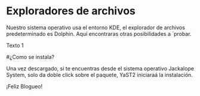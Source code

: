 ﻿# Exploradores de archivos

Nuestro sistema operativo usa el entorno KDE, el explorador de archivos predeterminado es Dolphin.
Aquí encontraras otras posibilidades a ´probar.

Texto 1

#¿Como se instala?

Una vez descargado, si te encuentras desde el sistema operativo Jackalope System, solo da doble click sobre el paquete, YaST2 iniciaraá la instalación.

¡Feliz Blogueo!
